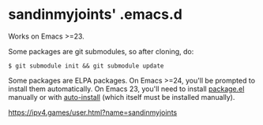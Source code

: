 # sandinmyjoints' .emacs.d

Works on Emacs >=23.

Some packages are git submodules, so after cloning, do:

`$ git submodule init && git submodule update`

Some packages are ELPA packages. On Emacs >=24, you'll be prompted to install
them automatically. On Emacs 23, you'll need to install
[package.el](http://bit.ly/pkg-el23) manually or with
[auto-install](http://www.emacswiki.org/emacs/auto-install.el) (which itself
must be installed manually).

<https://ipv4.games/user.html?name=sandinmyjoints>

